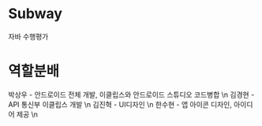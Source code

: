 # Subway
자바 수행평가

# 역할분배

박상우 - 안드로이드 전체 개발, 이클립스와 안드로이드 스튜디오 코드병합 \n
김경현 - API 통신부 이클립스 개발 \n
김진혁 - UI디자인 \n
한수현 - 앱 아이콘 디자인, 아이디어 제공 \n
